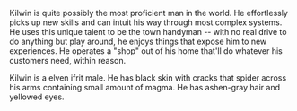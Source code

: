 Kilwin is quite possibly the most proficient man in the world. He effortlessly picks up new skills and can intuit his way through most complex systems. He uses this unique talent to be the town handyman -- with no real drive to do anything but play around, he enjoys things that expose him to new experiences. He operates a "shop" out of his home that'll do whatever his customers need, within reason.

Kilwin is a elven ifrit male. He has black skin with cracks that spider across his arms containing small amount of magma. He has ashen-gray hair and yellowed eyes.
